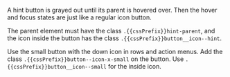 A hint button is grayed out until its parent is hovered over. Then the hover and focus states are just like a regular icon button.

The parent element must have the class `.{{cssPrefix}}hint-parent`, and the icon inside the button has the class `.{{cssPrefix}}button__icon--hint`.

Use the small button with the down icon in rows and action menus. Add the class `.{{cssPrefix}}button--icon-x-small` on the button. Use `.{{cssPrefix}}button__icon--small` for the inside icon.
